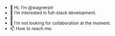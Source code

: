 - 👋 Hi, I’m @wagnerptr
- 👀 I’m interested in full-stack development.
- 🌱 
- 💞️ I’m not looking for collaboration at the moment.
- 📫 How to reach me: 

<!---
wagnerptr/wagnerptr is a ✨ special ✨ repository because its `README.md` (this file) appears on your GitHub profile.
You can click the Preview link to take a look at your changes.
--->
